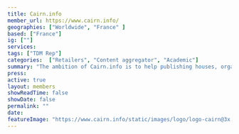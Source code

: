 ```yaml
---
title: Cairn.info 
member_url: https://www.cairn.info/
geographies: ["Worldwide", "France" ]
based: ["France"]
ig: [""] 
services: 
tags: ["TDM Rep"]
categories:  ["Retailers", "Content aggregator", "Academic"] 
summary: "The ambition of Cairn.info is to help publishing houses, organizations or associations in charge of French-speaking humanities publications to manage the coexistence of paper and digital formats."
press:
active: true
layout: members
showReadTime: false
showDate: false
permalink: ""
date: 
featureImage: "https://www.cairn.info/static/images/logo/logo-cairn@3x.png"
---
```

